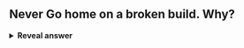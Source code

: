 ## Never Go home on a broken build. Why?
<details>
<summary><b>Reveal answer</b></summary>
- Holds up everyone else<br>- The person who can fix it is now out of contact<br>- Devs soon forget details of the changes they made.
</details>
